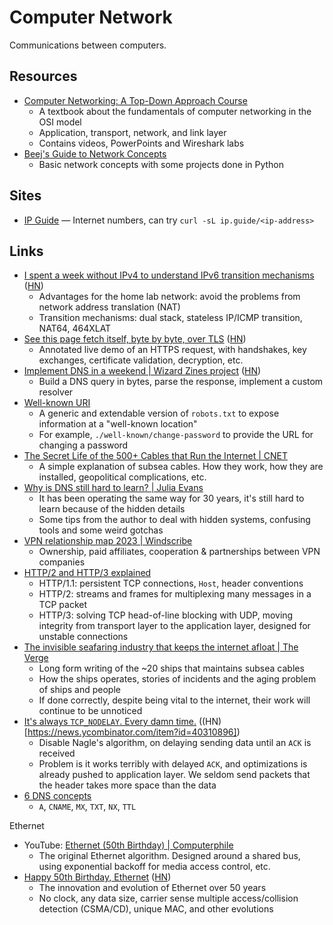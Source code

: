 # Computer Network

Communications between computers.

## Resources

- [Computer Networking: A Top-Down Approach Course](https://gaia.cs.umass.edu/kurose_ross/lectures.php)
  - A textbook about the fundamentals of computer networking in the OSI model
  - Application, transport, network, and link layer
  - Contains videos, PowerPoints and Wireshark labs
- [Beej's Guide to Network Concepts](https://beej.us/guide/bgnet0/html/split/)
  - Basic network concepts with some projects done in Python

## Sites

- [IP Guide](https://ip.guide/) — Internet numbers, can try
  `curl -sL ip.guide/<ip-address>`

## Links

- [I spent a week without IPv4 to understand IPv6 transition mechanisms](https://www.apalrd.net/posts/2023/network_ipv6/)
  ([HN](https://news.ycombinator.com/item?id=35041829))
  - Advantages for the home lab network: avoid the problems from network address
    translation (NAT)
  - Transition mechanisms: dual stack, stateless IP/ICMP transition, NAT64,
    464XLAT
- [See this page fetch itself, byte by byte, over TLS](https://subtls.pages.dev/)
  ([HN](https://news.ycombinator.com/item?id=35884437))
  - Annotated live demo of an HTTPS request, with handshakes, key exchanges,
    certificate validation, decryption, etc.
- [Implement DNS in a weekend | Wizard Zines project](https://implement-dns.wizardzines.com/)
  ([HN](https://news.ycombinator.com/item?id=35916064))
  - Build a DNS query in bytes, parse the response, implement a custom resolver
- [Well-known URI](https://en.wikipedia.org/w/index.php?title=Well-known_URI#List_of_well-known_URIs)
  - A generic and extendable version of `robots.txt` to expose information at a
    "well-known location"
  - For example, `./well-known/change-password` to provide the URL for changing
    a password
- [The Secret Life of the 500+ Cables that Run the Internet | CNET](https://www.cnet.com/home/internet/features/the-secret-life-of-the-500-cables-that-run-the-internet/)
  - A simple explanation of subsea cables. How they work, how they are
    installed, geopolitical complications, etc.
- [Why is DNS still hard to learn? | Julia Evans](https://jvns.ca/blog/2023/07/28/why-is-dns-still-hard-to-learn/)
  - It has been operating the same way for 30 years, it's still hard to learn
    because of the hidden details
  - Some tips from the author to deal with hidden systems, confusing tools and
    some weird gotchas
- [VPN relationship map 2023 | Windscribe](https://windscribe.com/vpnmap)
  - Ownership, paid affiliates, cooperation & partnerships between VPN companies
- [HTTP/2 and HTTP/3 explained](https://alexandrehtrb.github.io/posts/2024/03/http2-and-http3-explained/)
  - HTTP/1.1: persistent TCP connections, `Host`, header conventions
  - HTTP/2: streams and frames for multiplexing many messages in a TCP packet
  - HTTP/3: solving TCP head-of-line blocking with UDP, moving integrity from
    transport layer to the application layer, designed for unstable connections
- [The invisible seafaring industry that keeps the internet afloat | The Verge](https://www.theverge.com/c/24070570/internet-cables-undersea-deep-repair-ships)
  - Long form writing of the ~20 ships that maintains subsea cables
  - How the ships operates, stories of incidents and the aging problem of ships
    and people
  - If done correctly, despite being vital to the internet, their work will
    continue to be unnoticed
- [It's always `TCP_NODELAY`. Every damn time.](https://brooker.co.za/blog/2024/05/09/nagle.html)
  ((HN)[https://news.ycombinator.com/item?id=40310896])
  - Disable Nagle's algorithm, on delaying sending data until an `ACK` is
    received
  - Problem is it works terribly with delayed `ACK`, and optimizations is
    already pushed to application layer. We seldom send packets that the header
    takes more space than the data
- [6 DNS concepts](https://jonahdevs.com/youre-closer-than-you-think-the-only-6-dns-concepts-you-really-need/)
  - `A`, `CNAME`, `MX`, `TXT`, `NX`, `TTL`

Ethernet

- YouTube:
  [Ethernet (50th Birthday) | Computerphile](https://youtu.be/TkOVgkcrvbg)
  - The original Ethernet algorithm. Designed around a shared bus, using
    exponential backoff for media access control, etc.
- [Happy 50th Birthday, Ethernet](https://blog.apnic.net/2023/06/29/happy-50th-birthday-ethernet/)
  ([HN](https://news.ycombinator.com/item?id=36517832))
  - The innovation and evolution of Ethernet over 50 years
  - No clock, any data size, carrier sense multiple access/collision detection
    (CSMA/CD), unique MAC, and other evolutions
